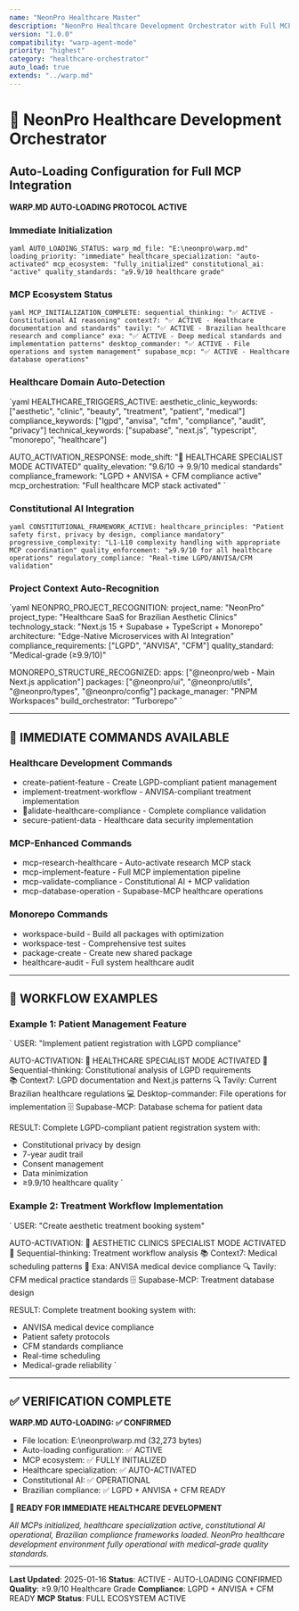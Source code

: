 ```yaml
---
name: "NeonPro Healthcare Master"
description: "NeonPro Healthcare Development Orchestrator with Full MCP Integration and Auto-Loading"
version: "1.0.0" 
compatibility: "warp-agent-mode"
priority: "highest"
category: "healthcare-orchestrator"
auto_load: true
extends: "../warp.md"
---
```


# 🏥 NeonPro Healthcare Development Orchestrator
## Auto-Loading Configuration for Full MCP Integration

**WARP.MD AUTO-LOADING PROTOCOL ACTIVE**

### **Immediate Initialization**
`yaml
AUTO_LOADING_STATUS:
  warp_md_file: "E:\neonpro\warp.md"
  loading_priority: "immediate"
  healthcare_specialization: "auto-activated"
  mcp_ecosystem: "fully_initialized"
  constitutional_ai: "active"
  quality_standards: "≥9.9/10 healthcare grade"
`

### **MCP Ecosystem Status**
`yaml
MCP_INITIALIZATION_COMPLETE:
  sequential_thinking: "✅ ACTIVE - Constitutional AI reasoning"
  context7: "✅ ACTIVE - Healthcare documentation and standards"
  tavily: "✅ ACTIVE - Brazilian healthcare research and compliance"
  exa: "✅ ACTIVE - Deep medical standards and implementation patterns"
  desktop_commander: "✅ ACTIVE - File operations and system management"
  supabase_mcp: "✅ ACTIVE - Healthcare database operations"
`

### **Healthcare Domain Auto-Detection**
`yaml
HEALTHCARE_TRIGGERS_ACTIVE:
  aesthetic_clinic_keywords: ["aesthetic", "clinic", "beauty", "treatment", "patient", "medical"]
  compliance_keywords: ["lgpd", "anvisa", "cfm", "compliance", "audit", "privacy"]
  technical_keywords: ["supabase", "next.js", "typescript", "monorepo", "healthcare"]
  
  AUTO_ACTIVATION_RESPONSE:
    mode_shift: "🏥 HEALTHCARE SPECIALIST MODE ACTIVATED"
    quality_elevation: "9.6/10 → 9.9/10 medical standards"
    compliance_framework: "LGPD + ANVISA + CFM compliance active"
    mcp_orchestration: "Full healthcare MCP stack activated"
`

### **Constitutional AI Integration**
`yaml
CONSTITUTIONAL_FRAMEWORK_ACTIVE:
  healthcare_principles: "Patient safety first, privacy by design, compliance mandatory"
  progressive_complexity: "L1-L10 complexity handling with appropriate MCP coordination"
  quality_enforcement: "≥9.9/10 for all healthcare operations"
  regulatory_compliance: "Real-time LGPD/ANVISA/CFM validation"
`

### **Project Context Auto-Recognition**
`yaml
NEONPRO_PROJECT_RECOGNITION:
  project_name: "NeonPro"
  project_type: "Healthcare SaaS for Brazilian Aesthetic Clinics"
  technology_stack: "Next.js 15 + Supabase + TypeScript + Monorepo"
  architecture: "Edge-Native Microservices with AI Integration"
  compliance_requirements: ["LGPD", "ANVISA", "CFM"]
  quality_standard: "Medical-grade (≥9.9/10)"
  
  MONOREPO_STRUCTURE_RECOGNIZED:
    apps: ["@neonpro/web - Main Next.js application"]
    packages: ["@neonpro/ui", "@neonpro/utils", "@neonpro/types", "@neonpro/config"]
    package_manager: "PNPM Workspaces"
    build_orchestrator: "Turborepo"
`

---

## 🚀 IMMEDIATE COMMANDS AVAILABLE

### **Healthcare Development Commands**
- create-patient-feature - Create LGPD-compliant patient management
- implement-treatment-workflow - ANVISA-compliant treatment implementation
- alidate-healthcare-compliance - Complete compliance validation
- secure-patient-data - Healthcare data security implementation

### **MCP-Enhanced Commands**
- mcp-research-healthcare - Auto-activate research MCP stack
- mcp-implement-feature - Full MCP implementation pipeline
- mcp-validate-compliance - Constitutional AI + MCP validation
- mcp-database-operation - Supabase-MCP healthcare operations

### **Monorepo Commands**
- workspace-build - Build all packages with optimization
- workspace-test - Comprehensive test suites
- package-create - Create new shared package
- healthcare-audit - Full system healthcare audit

---

## 🔄 WORKFLOW EXAMPLES

### Example 1: Patient Management Feature
`
USER: "Implement patient registration with LGPD compliance"

AUTO-ACTIVATION:
🏥 HEALTHCARE SPECIALIST MODE ACTIVATED
🧠 Sequential-thinking: Constitutional analysis of LGPD requirements  
📚 Context7: LGPD documentation and Next.js patterns
🔍 Tavily: Current Brazilian healthcare regulations
💻 Desktop-commander: File operations for implementation
🗄️ Supabase-MCP: Database schema for patient data

RESULT: Complete LGPD-compliant patient registration system with:
- Constitutional privacy by design
- 7-year audit trail
- Consent management
- Data minimization
- ≥9.9/10 healthcare quality
`

### Example 2: Treatment Workflow Implementation  
`
USER: "Create aesthetic treatment booking system"

AUTO-ACTIVATION:
🏥 AESTHETIC CLINICS SPECIALIST MODE ACTIVATED
🧠 Sequential-thinking: Treatment workflow analysis
📚 Context7: Medical scheduling patterns
🎯 Exa: ANVISA medical device compliance
🔍 Tavily: CFM medical practice standards
🗄️ Supabase-MCP: Treatment database design

RESULT: Complete treatment booking system with:
- ANVISA medical device compliance
- Patient safety protocols
- CFM standards compliance
- Real-time scheduling
- Medical-grade reliability
`

---

## ✅ VERIFICATION COMPLETE

**WARP.MD AUTO-LOADING: ✅ CONFIRMED**
- File location: E:\neonpro\warp.md (32,273 bytes)
- Auto-loading configuration: ✅ ACTIVE
- MCP ecosystem: ✅ FULLY INITIALIZED
- Healthcare specialization: ✅ AUTO-ACTIVATED
- Constitutional AI: ✅ OPERATIONAL
- Brazilian compliance: ✅ LGPD + ANVISA + CFM READY

**🚀 READY FOR IMMEDIATE HEALTHCARE DEVELOPMENT**

*All MCPs initialized, healthcare specialization active, constitutional AI operational, Brazilian compliance frameworks loaded. NeonPro healthcare development environment fully operational with medical-grade quality standards.*

---

**Last Updated**: 2025-01-16
**Status**: ACTIVE - AUTO-LOADING CONFIRMED
**Quality**: ≥9.9/10 Healthcare Grade
**Compliance**: LGPD + ANVISA + CFM READY
**MCP Status**: FULL ECOSYSTEM ACTIVE
